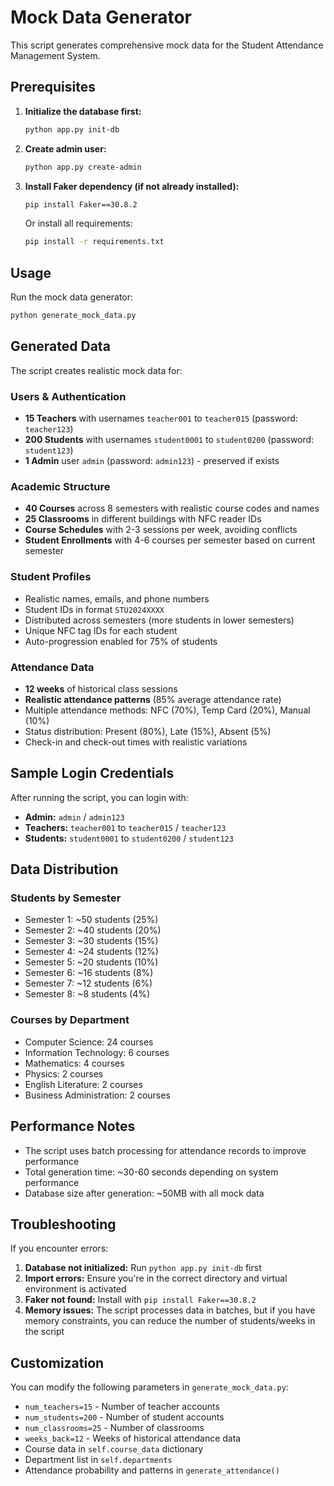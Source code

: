 # Mock Data Generator

This script generates comprehensive mock data for the Student Attendance Management System.

## Prerequisites

1. **Initialize the database first:**
   ```bash
   python app.py init-db
   ```

2. **Create admin user:**
   ```bash
   python app.py create-admin
   ```

3. **Install Faker dependency (if not already installed):**
   ```bash
   pip install Faker==30.8.2
   ```
   Or install all requirements:
   ```bash
   pip install -r requirements.txt
   ```

## Usage

Run the mock data generator:
```bash
python generate_mock_data.py
```

## Generated Data

The script creates realistic mock data for:

### Users & Authentication
- **15 Teachers** with usernames `teacher001` to `teacher015` (password: `teacher123`)
- **200 Students** with usernames `student0001` to `student0200` (password: `student123`)
- **1 Admin** user `admin` (password: `admin123`) - preserved if exists

### Academic Structure
- **40 Courses** across 8 semesters with realistic course codes and names
- **25 Classrooms** in different buildings with NFC reader IDs
- **Course Schedules** with 2-3 sessions per week, avoiding conflicts
- **Student Enrollments** with 4-6 courses per semester based on current semester

### Student Profiles
- Realistic names, emails, and phone numbers
- Student IDs in format `STU2024XXXX`
- Distributed across semesters (more students in lower semesters)
- Unique NFC tag IDs for each student
- Auto-progression enabled for 75% of students

### Attendance Data
- **12 weeks** of historical class sessions
- **Realistic attendance patterns** (85% average attendance rate)
- Multiple attendance methods: NFC (70%), Temp Card (20%), Manual (10%)
- Status distribution: Present (80%), Late (15%), Absent (5%)
- Check-in and check-out times with realistic variations

## Sample Login Credentials

After running the script, you can login with:

- **Admin:** `admin` / `admin123`
- **Teachers:** `teacher001` to `teacher015` / `teacher123`
- **Students:** `student0001` to `student0200` / `student123`

## Data Distribution

### Students by Semester
- Semester 1: ~50 students (25%)
- Semester 2: ~40 students (20%)
- Semester 3: ~30 students (15%)
- Semester 4: ~24 students (12%)
- Semester 5: ~20 students (10%)
- Semester 6: ~16 students (8%)
- Semester 7: ~12 students (6%)
- Semester 8: ~8 students (4%)

### Courses by Department
- Computer Science: 24 courses
- Information Technology: 6 courses
- Mathematics: 4 courses
- Physics: 2 courses
- English Literature: 2 courses
- Business Administration: 2 courses

## Performance Notes

- The script uses batch processing for attendance records to improve performance
- Total generation time: ~30-60 seconds depending on system performance
- Database size after generation: ~50MB with all mock data

## Troubleshooting

If you encounter errors:

1. **Database not initialized:** Run `python app.py init-db` first
2. **Import errors:** Ensure you're in the correct directory and virtual environment is activated
3. **Faker not found:** Install with `pip install Faker==30.8.2`
4. **Memory issues:** The script processes data in batches, but if you have memory constraints, you can reduce the number of students/weeks in the script

## Customization

You can modify the following parameters in `generate_mock_data.py`:

- `num_teachers=15` - Number of teacher accounts
- `num_students=200` - Number of student accounts  
- `num_classrooms=25` - Number of classrooms
- `weeks_back=12` - Weeks of historical attendance data
- Course data in `self.course_data` dictionary
- Department list in `self.departments`
- Attendance probability and patterns in `generate_attendance()`